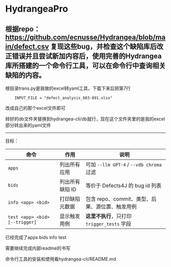 # HydrangeaPro

根据repo：https://github.com/ecnusse/Hydrangea/blob/main/defect.csv  复现这些bug，并检查这个缺陷库后改正错误并且尝试新加内容后，使用完善的Hydrangea库所搭建的一个命令行工具，可以在命令行中查询相关缺陷的内容。
---
根目录trans.py是我做的excel转yaml工具，下载下来后把第7行

```PTHTON
    INPUT_FILE = "defect_analysis_603-891.xlsx"
```
改成自己的那个excel文件即可

转好的db文件夹替换到hydrangea-cli/db就行，现在这个文件夹里的是我的excel部分转出来的yaml文件

---

目标：

| 命令 | 作用 | 说明 |
| --- | --- | --- |
| `apps` | 列出所有应用 | 可加 `--llm GPT-4` / `--vdb chroma` 过滤 |
| `bids` | 列出所有缺陷 ID | 等价于 Defects4J 的 bug id 列表 |
| `info <app> <bid>` | 打印缺陷元数据 | 包含 repo、commit、类型、后果、源位置、触发用例 |
| `test <app> <bid> [--trigger]` | 显示触发用例 | **这里不执行**，只打印 `trigger_tests` 字段 |

已经完成了apps bids info test

需要继续完成内部readme的书写

命令行工具的安装和使用看hydrangea-cli/README.md